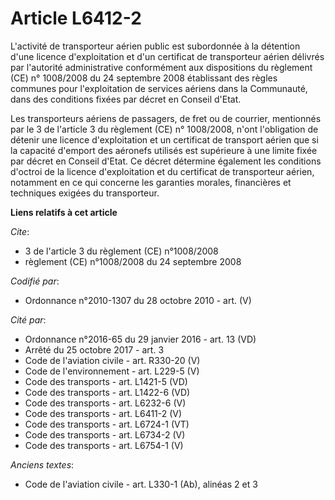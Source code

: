 # Article L6412-2

L'activité de transporteur aérien public est subordonnée à la détention d'une licence d'exploitation et d'un certificat de
transporteur aérien délivrés par l'autorité administrative conformément aux dispositions du règlement (CE) n° 1008/2008 du 24
septembre 2008 établissant des règles communes pour l'exploitation de services aériens dans la Communauté, dans des
conditions fixées par décret en Conseil d'Etat.

Les transporteurs aériens de passagers, de fret ou de courrier, mentionnés par le 3 de l'article 3 du règlement (CE) n°
1008/2008, n'ont l'obligation de détenir une licence d'exploitation et un certificat de transport aérien que si la capacité
d'emport des aéronefs utilisés est supérieure à une limite fixée par décret en Conseil d'Etat. Ce décret détermine également
les conditions d'octroi de la licence d'exploitation et du certificat de transporteur aérien, notamment en ce qui concerne
les garanties morales, financières et techniques exigées du transporteur.

**Liens relatifs à cet article**

_Cite_:

  - 3 de l'article 3 du règlement (CE) n°1008/2008
  - règlement (CE) n°1008/2008 du 24 septembre 2008

_Codifié par_:

  - Ordonnance n°2010-1307 du 28 octobre 2010 - art. (V)

_Cité par_:

  - Ordonnance n°2016-65 du 29 janvier 2016 - art. 13 (VD)
  - Arrêté du 25 octobre 2017 - art. 3
  - Code de l'aviation civile - art. R330-20 (V)
  - Code de l'environnement - art. L229-5 (V)
  - Code des transports - art. L1421-5 (VD)
  - Code des transports - art. L1422-6 (VD)
  - Code des transports - art. L6232-6 (V)
  - Code des transports - art. L6411-2 (V)
  - Code des transports - art. L6724-1 (VT)
  - Code des transports - art. L6734-2 (V)
  - Code des transports - art. L6754-1 (V)

_Anciens textes_:

  - Code de l'aviation civile - art. L330-1 (Ab), alinéas 2 et 3
